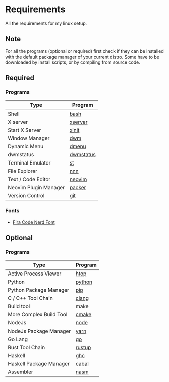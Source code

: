 # Requirements
All the requirements for my linux setup.

## Note
For all the programs (optional or required) first check if they can be installed with the default package manager of your current distro. Some have to be downloaded by install scripts, or by compiling from source code.

## Required
### Programs
| Type                    | Program                                                  |
| ----------------------- | -------------------------------------------------------- |
| Shell                   | [bash](https://www.gnu.org/software/bash)                |
| X server                | [xserver](https://www.x.org/wiki/ModuleComponentList)    |
| Start X Server          | [xinit](https://www.x.org/wiki/ModuleComponentList)      |
| Window Manager          | [dwm](https://github.com/arpitchakladar/dwm)             |
| Dynamic Menu            | [dmenu](https://tools.suckless.org/dmenu)                |
| dwmstatus               | [dwmstatus](https://github.com/arpitchakladar/dwmstatus) |
| Terminal Emulator       | [st](https://github.com/arpitchakladar/st)               |
| File Explorer           | [nnn](https://github.com/jarun/nnn)                      |
| Text / Code Editor      | [neovim](https://neovim.io)                              |
| Neovim Plugin Manager   | [packer](https://github.com/wbthomason/packer.nvim)      |
| Version Control         | [git](https://git-scm.com)                               |

### Fonts
 - [Fira Code Nerd Font](https://www.nerdfonts.com)

## Optional
### Programs
| Type                    | Program                                                  |
| ----------------------- | -------------------------------------------------------- |
| Active Process Viewer   | [htop](https://htop.dev)                                 |
| Python                  | [python](https://www.python.org)                         |
| Python Package Manager  | [pip](https://pip.pypa.io/en/stable/installation)        |
| C / C++ Tool Chain      | [clang](https://releases.llvm.org/download.html)         |
| Build tool              | make                                                     |
| More Complex Build Tool | [cmake](https://cmake.org/download)                      |
| NodeJs                  | [node](https://nodejs.org/en)                            |
| NodeJs Package Manager  | [yarn](https://classic.yarnpkg.com/lang/en/docs/install) |
| Go Lang                 | [go](https://go.dev)                                     |
| Rust Tool Chain         | [rustup](https://www.rust-lang.org/tools/install)        |
| Haskell                 | [ghc](https://www.haskell.org/ghc)                       |
| Haskell Package Manager | [cabal](https://www.haskell.org/cabal)                   |
| Assembler               | [nasm](https://www.nasm.us)                              |
